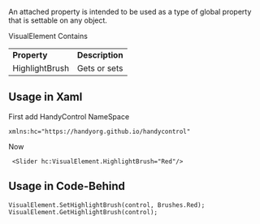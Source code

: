 An attached property is intended to be used as a type of global property that is settable on any object. 

VisualElement Contains 

<table>
<tr>
<td><b>Property</b></td>
<td><b>Description</b></td>
</tr>
<tr>
<td>HighlightBrush</td>
<td>Gets or sets </td>
</tr>
</table>

## Usage in Xaml
First add HandyControl NameSpace
```
xmlns:hc="https://handyorg.github.io/handycontrol"
```
Now
```
 <Slider hc:VisualElement.HighlightBrush="Red"/>
```

## Usage in Code-Behind
```
VisualElement.SetHighlightBrush(control, Brushes.Red);
VisualElement.GetHighlightBrush(control);
```
